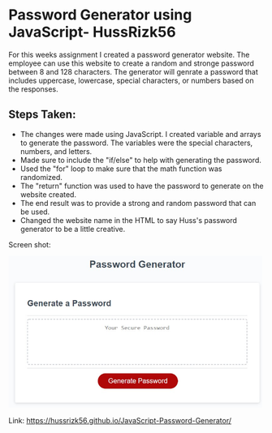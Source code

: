 # Password Generator using JavaScript- HussRizk56

For this weeks assignment I created a password generator website. The employee can use this website to create a random and stronge password between 8 and 128 characters. The generator will genrate a password that includes uppercase, lowercase, special characters, or numbers based on the responses. 


## Steps Taken:
* The changes were made using JavaScript. I created variable and arrays to generate the password. The variables were the special characters, numbers, and letters.
* Made sure to include the "if/else" to help with generating the password.
* Used the "for" loop to make sure that the math function was randomized.
* The "return" function was used to have the password to generate on the website created. 
* The end result was to provide a strong and random password that can be used. 
* Changed the website name in the HTML to say Huss's password generator to be a little creative. 



Screen shot:

<div>
   <img src="Assets/Passwordgenerator.jpg" width="500px"/> 
</div>


Link: https://hussrizk56.github.io/JavaScript-Password-Generator/

